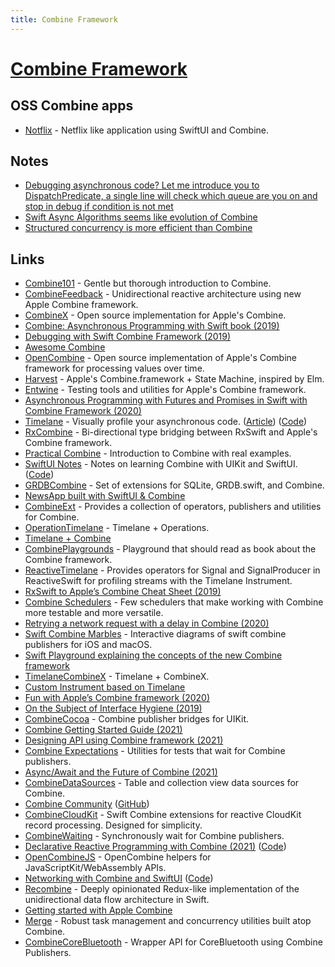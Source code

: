 ```yaml
---
title: Combine Framework
---
```


# [Combine Framework](https://developer.apple.com/documentation/combine)

## OSS Combine apps

- [Notflix](https://github.com/qeude/Notflix) - Netflix like application using SwiftUI and Combine.

## Notes

- [Debugging asynchronous code? Let me introduce you to DispatchPredicate, a single line will check which queue are you on and stop in debug if condition is not met](https://twitter.com/icanzilb/status/1213403702226276352)
- [Swift Async Algorithms seems like evolution of Combine](https://twitter.com/DLX/status/1507669248100995075)
- [Structured concurrency is more efficient than Combine](https://twitter.com/manuelmaly/status/1510563003728547840)

## Links

- [Combine101](https://github.com/learncombine/Combine101) - Gentle but thorough introduction to Combine.
- [CombineFeedback](https://github.com/sergdort/CombineFeedback) - Unidirectional reactive architecture using new Apple Combine framework.
- [CombineX](https://github.com/cx-org/CombineX) - Open source implementation for Apple's Combine.
- [Combine: Asynchronous Programming with Swift book (2019)](https://www.raywenderlich.com/6185979-combine-asynchronous-programming-with-swift-complete-book-available)
- [Debugging with Swift Combine Framework (2019)](https://www.vadimbulavin.com/debugging-with-combine-swift-framework/)
- [Awesome Combine](https://github.com/CombineCommunity/awesome-combine)
- [OpenCombine](https://github.com/OpenCombine/OpenCombine) - Open source implementation of Apple's Combine framework for processing values over time.
- [Harvest](https://github.com/inamiy/Harvest) - Apple's Combine.framework + State Machine, inspired by Elm.
- [Entwine](https://github.com/tcldr/Entwine) - Testing tools and utilities for Apple's Combine framework.
- [Asynchronous Programming with Futures and Promises in Swift with Combine Framework (2020)](https://www.vadimbulavin.com/asynchronous-programming-with-future-and-promise-in-swift-with-combine-framework/)
- [Timelane](http://timelane.tools/) - Visually profile your asynchronous code. ([Article](http://trycombine.com/posts/announcing-timelane-combine/)) ([Code](https://github.com/icanzilb/Timelane))
- [RxCombine](https://github.com/antitypical/Result) - Bi-directional type bridging between RxSwift and Apple's Combine framework.
- [Practical Combine](https://gumroad.com/l/practical-combine) - Introduction to Combine with real examples.
- [SwiftUI Notes](https://heckj.github.io/swiftui-notes/) - Notes on learning Combine with UIKit and SwiftUI. ([Code](https://github.com/heckj/swiftui-notes))
- [GRDBCombine](https://github.com/groue/GRDBCombine) - Set of extensions for SQLite, GRDB.swift, and Combine.
- [NewsApp built with SwiftUI & Combine](https://github.com/AlexeyVoronov96/NewsApp-With-SwiftUI-And-Combine)
- [CombineExt](https://github.com/CombineCommunity/CombineExt) - Provides a collection of operators, publishers and utilities for Combine.
- [OperationTimelane](https://github.com/icanzilb/OperationTimelane) - Timelane + Operations.
- [Timelane + Combine](https://github.com/icanzilb/TimelaneCombine)
- [CombinePlaygrounds](https://github.com/denisPoifol/CombinePlaygrounds) - Playground that should read as book about the Combine framework.
- [ReactiveTimelane](https://github.com/nkristek/ReactiveTimelane) - Provides operators for Signal and SignalProducer in ReactiveSwift for profiling streams with the Timelane Instrument.
- [RxSwift to Apple’s Combine Cheat Sheet (2019)](https://github.com/CombineCommunity/rxswift-to-combine-cheatsheet)
- [Combine Schedulers](https://github.com/pointfreeco/combine-schedulers) - Few schedulers that make working with Combine more testable and more versatile.
- [Retrying a network request with a delay in Combine (2020)](https://www.donnywals.com/retrying-a-network-request-with-a-delay-in-combine/)
- [Swift Combine Marbles](https://github.com/robertpalmer/CombineMarbles) - Interactive diagrams of swift combine publishers for iOS and macOS.
- [Swift Playground explaining the concepts of the new Combine framework](https://github.com/AvdLee/CombineSwiftPlayground)
- [TimelaneCombineX](https://github.com/Sixt/TimelaneCombineX) - Timelane + CombineX.
- [Custom Instrument based on Timelane](https://github.com/icanzilb/CustomInstrument)
- [Fun with Apple’s Combine framework (2020)](https://twitter.com/johnsundell/status/1295685964380151810)
- [On the Subject of Interface Hygiene (2019)](https://duan.ca/2019/07/01/combine-hygiene/)
- [CombineCocoa](https://github.com/CombineCommunity/CombineCocoa) - Combine publisher bridges for UIKit.
- [Combine Getting Started Guide (2021)](https://6ary.medium.com/combine-getting-started-guide-c5ac0febc04c)
- [Designing API using Combine framework (2021)](https://swiftwithmajid.com/2021/04/07/designing-api-using-combine-framework/)
- [Combine Expectations](https://github.com/groue/CombineExpectations) - Utilities for tests that wait for Combine publishers.
- [Async/Await and the Future of Combine (2021)](https://benscheirman.com/2021/06/async-await-and-the-future-of-combine/)
- [CombineDataSources](https://github.com/CombineCommunity/CombineDataSources) - Table and collection view data sources for Combine.
- [Combine Community](https://combine.community/) ([GitHub](https://github.com/CombineCommunity))
- [CombineCloudKit](https://github.com/chris-araman/CombineCloudKit) - Swift Combine extensions for reactive CloudKit record processing. Designed for simplicity.
- [CombineWaiting](https://github.com/jameshurst/CombineWaiting) - Synchronously wait for Combine publishers.
- [Declarative Reactive Programming with Combine (2021)](https://defagos.github.io/declarative_reactive_programming_with_combine/) ([Code](https://github.com/defagos/DeclarativeCombine))
- [OpenCombineJS](https://github.com/swiftwasm/OpenCombineJS) - OpenCombine helpers for JavaScriptKit/WebAssembly APIs.
- [Networking with Combine and SwiftUI](https://peterfriese.dev/posts/swiftui-combine-networking-gettingstarted/) ([Code](https://github.com/peterfriese/SwiftUI-Combine-Applied))
- [Recombine](https://github.com/ReSwift/Recombine) - Deeply opinionated Redux-like implementation of the unidirectional data flow architecture in Swift.
- [Getting started with Apple Combine](https://github.com/tailec/CombineExamples)
- [Merge](https://github.com/vmanot/Merge) - Robust task management and concurrency utilities built atop Combine.
- [CombineCoreBluetooth](https://github.com/StarryInternet/CombineCoreBluetooth) - Wrapper API for CoreBluetooth using Combine Publishers.
